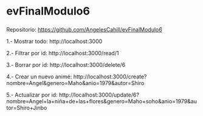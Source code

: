 # evFinalModulo6

###

Repositorio: https://github.com/AngelesCahill/evFinalModulo6

1.- Mostrar todo: http://localhost:3000

2.- Filtrar por id: http://localhost:3000/read/1

3.- Borrar por id: http://localhost:3000/delete/6

4.- Crear un nuevo animé: http://localhost:3000/create?nombre=Angel&genero=Maho&anio=1979&autor=Shiro

5.- Actualizar por id: http://localhost:3000/update/6?nombre=Angel+la+niña+de+las+flores&genero=Maho+soho&anio=1979&autor=Shiro+Jinbo


